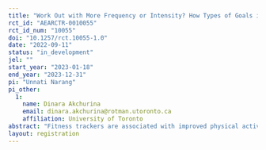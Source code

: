 ```yaml
---
title: "Work Out with More Frequency or Intensity? How Types of Goals in Fitness Trackers affect Health Outcomes"
rct_id: "AEARCTR-0010055"
rct_id_num: "10055"
doi: "10.1257/rct.10055-1.0"
date: "2022-09-11"
status: "in_development"
jel: ""
start_year: "2023-01-18"
end_year: "2023-12-31"
pi: "Unnati Narang"
pi_other:
  1:
    name: Dinara Akchurina
    email: dinara.akchurina@rotman.utoronto.ca
    affiliation: University of Toronto
abstract: "Fitness trackers are associated with improved physical activity. However, little is known about how various types of goals nudged by fitness trackers affect consumers’ physical activity and health. The goal of this project is to measure the effect of different types of tracking goals on consumers’ workout participation, exercise effort, and health outcomes. To examine the effects of goal-based nudges, we propose a randomized field experiment at the campus recreation center at one of the largest U.S. public universities. Participants will receive a fitness tracker and will be assigned to various goals for their workouts. We will track their workout participation, exercise intensity, and health outcomes to understand how goals can enhance the usefulness of fitness trackers and improve health outcomes. "
layout: registration
---
```


